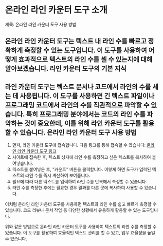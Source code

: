 온라인 라인 카운터 도구 소개
================

제목: 온라인 라인 카운터 도구 사용 방법

온라인 라인 카운터 도구는 텍스트 내 라인 수를 빠르고 정확하게 측정할 수 있는 도구입니다. 이 도구를 사용하여 어떻게 효과적으로 텍스트의 라인 수를 셀 수 있는지에 대해 알아보겠습니다. 라인 카운터 도구의 기본 지식
----------------

라인 카운터 도구는 텍스트 문서나 코드에서 라인의 수를 세는 데 사용됩니다. 이 도구를 사용하면 긴 텍스트 파일이나 프로그래밍 코드에서 라인의 수를 직관적으로 파악할 수 있습니다. 특히 프로그래밍 분야에서는 코드의 라인 수를 파악하는 것이 중요한데, 이를 위해 라인 카운터 도구를 활용할 수 있습니다. 온라인 라인 카운터 도구 사용 방법
-------------------

1. 먼저, 라인 카운터 도구에 접속합니다. 다음 링크를 통해 접속할 수 있습니다: [온라인 라인 카운터 도구 링크](https://www.onlinecalculatorsfree.com/ko/tools/line-counter.html)
2. 사이트에 접속한 후, 텍스트 상자에 라인 수를 측정하고 싶은 텍스트를 복사하여 붙여넣습니다.
3. 텍스트를 붙여넣은 후, "카운트" 버튼을 클릭합니다. 이렇게 하면 도구가 입력된 텍스트의 라인 수를 즉시 계산하여 보여줍니다.
4. 필요에 따라 다른 텍스트를 입력하여 라인 수를 반복해서 측정할 수 있습니다.
5. 라인 수를 측정한 후에는 필요한 경우 결과를 다른 곳에 복사하여 사용할 수 있습니다.

이처럼 온라인 라인 카운터 도구를 사용하면 텍스트의 라인 수를 쉽고 빠르게 측정할 수 있습니다. 코드 리뷰나 문서 작업 등 다양한 상황에서 유용하게 활용할 수 있는 도구입니다.

위와 같은 방법으로 온라인 라인 카운터 도구를 사용하여 텍스트의 라인 수를 측정할 수 있습니다. 이 도구를 활용하여 효율적인 텍스트 관리를 할 수 있고, 업무 효율성을 높일 수 있습니다.